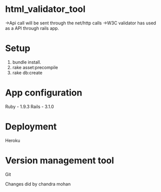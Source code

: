 html_validator_tool
===================

->Api call will be sent through the net/http calls
->W3C validator has used as a API through rails app.


Setup
=====
1) bundle install.
2) rake asset:precompile
3) rake db:create


App configuration
=================
Ruby - 1.9.3
Rails - 3.1.0

Deployment
==========
Heroku

Version management tool
========================
Git

Changes did by chandra mohan
